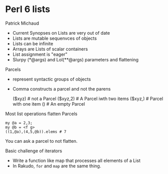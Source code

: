 # Perl 6 lists

Patrick Michaud

* Current Synopses on Lists are very out of date
* Lists are mutable sequenvces of objects
* Lists can be infinite
* Arrays are Lists of scalar containers
* List assignment is "eager"
* Slurpy (\*@args) and Lol(\*\*@args) parameters and flattening


Parcels
* represent syntactic groups of objects
* Comma constructs a parcel and not the parens

    ($xyz)   # not a Parcel
    ($xyz,2) # A Parcel iwth two items
    ($xyz,)  # Parcel with one item
    ()       # An empty Parcel


Most list operations flatten Parcels

    my @a = 2,3;
    my @b = <f g>
    ((1,@a),(4,5,@b)).elems # 7

You can ask a parcel to not flatten.

Basic challenge of iterators
* Write a function like map that processes all elements of a List
* In Rakudo, `for` and `map` are the same thing.
